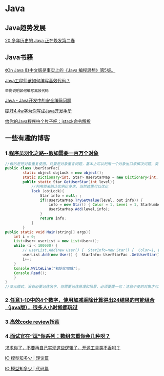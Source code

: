# Java
## Java趋势发展
[20 多年历史的 Java 正在焕发第二春](https://mp.weixin.qq.com/s?__biz=MjM5MDE0Mjc4MA==&mid=2651026031&idx=2&sn=920c70b08b8e3eb9fe619e0d72c020e0&chksm=bdbe8a3c8ac9032abac46612913433e53c4abd9c83cf2bd1202858e6fb1806912858adfe8f90&mpshare=1&scene=23&srcid=&sharer_sharetime=1588561166752&sharer_shareid=d812adcc01829f0f7f8fb06aea118511#rd)

## Java书籍
[《On Java 8》中文版是事实上的《Java 编程思想》第5版。](https://lingcoder.gitee.io/onjava8/#/)

[Java工程师该如何编写高效代码？](https://mp.weixin.qq.com/s?__biz=MzIzOTU0NTQ0MA==&mid=2247492922&idx=1&sn=129283d4c520da6204f696ce86c15b2c&chksm=e92ad835de5d5123280d0c527301728da7d05986e8d7ac814e388928ebd47994906267f42c01&mpshare=1&scene=23&srcid=&sharer_sharetime=1576629844354&sharer_shareid=d812adcc01829f0f7f8fb06aea118511#rd)
```
举例说明如何编写高效代码
```

[Java - Java开发中的安全编码问题](https://www.cnblogs.com/shoufeng/p/12609498.html)

[硬肝4.4w字为你写成Java开发手册](https://www.cnblogs.com/cxuanBlog/p/12854535.html)

[给你的Java程序拍个片子吧：jstack命令解析](https://www.cnblogs.com/jay-huaxiao/p/12865552.html)
## 一些有趣的博客
### 1.[程序员羽化之路--假如需要一百万个对象](https://www.cnblogs.com/zhanlang/p/12550179.html)
```java
//做的是把对象重复使用，只要是对象重复问题，基本上可以利用一个对象出口来解决问题，类似于以下的对象初始化工厂，但是要注意线程安全问题，因为同时请求并初始化对象的线程会有多个。
public class UserStarFac{
        static object objLock = new object();
        static Dictionary<int, Star> UserStarMap = new Dictionary<int, Star>();
        public static Star GetUserStar(int level){
            //利用锁来防止实例化多次，当然这里可以优化
            lock (objLock){
                Star info = null; ;
                if(!UserStarMap.TryGetValue(level, out info)) {
                    info = new Star() { Color = 1, Level = 1, StarNumber = 1 };
                    UserStarMap.Add(level,info);
                }
                return info;
            }
        }
public static void Main(string[] args){
    int i = 0;
    List<User> userList = new List<User>();
    while (i < 100000) {
        // userList.Add(new User() {  StarInfo=new Star() {  Color=1, Level=1, StarNumber=1} });
        userList.Add(new User() {  StarInfo= UserStarFac .GetUserStar(1)});
        i++; 
    }
    Console.WriteLine("初始化完成");
    Console.Read();
    }
}
//享元模式，没有必要记住名字，但需要记住原理和场景，必须要提一句：注意不变的对象才可以哦
```
### 2.[任意1-10中的4个数字，使用加减乘除计算得出24结果的可能组合（java版），很多人小时候都玩过](https://www.cnblogs.com/lechengbo/p/10815016.html)

### 3.[高效code review指南](https://www.cnblogs.com/xybaby/p/12601471.html)

### 4.[面试官在“逗”你系列：数组去重你会几种呀？](https://www.cnblogs.com/justbecoder/p/12892675.html)

[求求你了，不要再自己实现这些逻辑了，开源工具类不香吗？](https://www.cnblogs.com/goodAndyxublog/p/12874388.html)

[IO 模型知多少 | 理论篇](https://www.cnblogs.com/sheng-jie/p/how-much-you-know-about-io-models.html)

[IO 模型知多少 | 代码篇](https://www.cnblogs.com/sheng-jie/p/how-much-you-know-about-the-io-models-demo.html)
